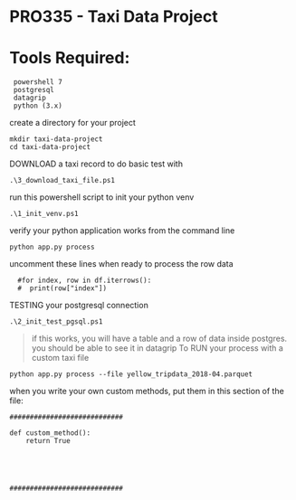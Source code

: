 # PRO335 - Taxi Data Project

# Tools Required:
```
 powershell 7
 postgresql
 datagrip
 python (3.x)
```
create a directory for your project
```
mkdir taxi-data-project
cd taxi-data-project
```
DOWNLOAD a taxi record to do basic test with
```
.\3_download_taxi_file.ps1
```
run this powershell script to init your python venv
```
.\1_init_venv.ps1
```
verify your python application works from the command line
```
python app.py process
```
uncomment these lines when ready to process the row data
```
  #for index, row in df.iterrows():
  #  print(row["index"])
```
TESTING your postgresql connection
```
.\2_init_test_pgsql.ps1
```
> if this works, you will have a table and a row of data inside postgres. you should be able to see it in datagrip
To RUN your process with a custom taxi file
```
python app.py process --file yellow_tripdata_2018-04.parquet
```
when you write your own custom methods, put them in this section of the file:
```
############################

def custom_method():
    return True





############################
```

